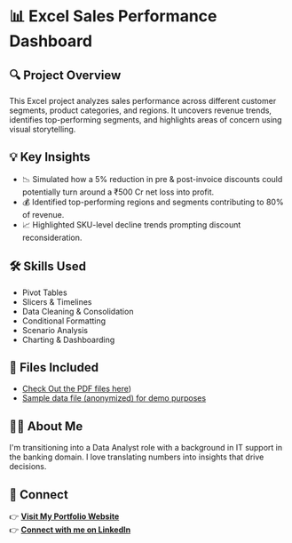 # 📊 Excel Sales Performance Dashboard

## 🔍 Project Overview
This Excel project analyzes sales performance across different customer segments, product categories, and regions. It uncovers revenue trends, identifies top-performing segments, and highlights areas of concern using visual storytelling.

## 💡 Key Insights
- 📉 Simulated how a 5% reduction in pre & post-invoice discounts could potentially turn around a ₹500 Cr net loss into profit.
- 💰 Identified top-performing regions and segments contributing to 80% of revenue.
- 📈 Highlighted SKU-level decline trends prompting discount reconsideration.

## 🛠️ Skills Used
- Pivot Tables
- Slicers & Timelines
- Data Cleaning & Consolidation
- Conditional Formatting
- Scenario Analysis
- Charting & Dashboarding

## 📎 Files Included
- [Check Out the PDF files here](https://github.com/SENTHAMILAN27/Excel-Sales-Performance-Project/tree/5bdebe31654d3fd791414d510e63395ae7d74155/Sales%20Perfromance))
- [Sample data file (anonymized) for demo purposes](https://github.com/SENTHAMILAN27/Excel-Sales-Performance-Project/blob/5bdebe31654d3fd791414d510e63395ae7d74155/Sample%20data%20set/Customer%20and%20Market%20performance.xlsx)

## 👨‍💻 About Me
I'm transitioning into a Data Analyst role with a background in IT support in the banking domain. I love translating numbers into insights that drive decisions.

## 🔗 Connect
👉 **[Visit My Portfolio Website](https://codebasics.io/portfolio/SENTHAMILAN-A)**  
👉 **[Connect with me on LinkedIn](https://www.linkedin.com/in/senthamilan7/)**

